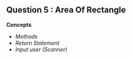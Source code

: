##  Question 5 : Area Of Rectangle

**Concepts**
* _Methods_
* _Return Statement_
* _Input user (Scanner)_